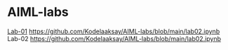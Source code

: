 # AIML-labs
[Lab-01]()
https://github.com/Kodelaaksay/AIML-labs/blob/main/lab02.ipynb
Lab-02
https://github.com/Kodelaaksay/AIML-labs/blob/main/lab02.ipynb
